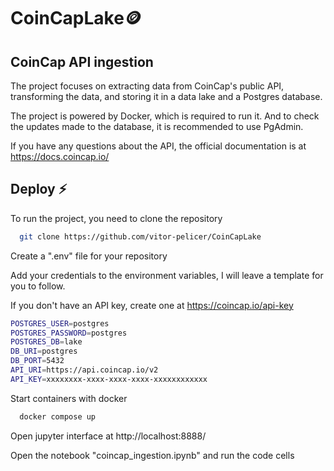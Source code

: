 
# CoinCapLake🪙
## CoinCap API ingestion

The project focuses on extracting data from CoinCap's public API, transforming the data, and storing it in a data lake and a Postgres database.

The project is powered by Docker, which is required to run it. And to check the updates made to the database, it is recommended to use PgAdmin.

If you have any questions about the API, the official documentation is at https://docs.coincap.io/


## Deploy ⚡

To run the project, you need to clone the repository

```bash
  git clone https://github.com/vitor-pelicer/CoinCapLake
```

Create a ".env" file for your repository

Add your credentials to the environment variables, I will leave a template for you to follow.

If you don't have an API key, create one at https://coincap.io/api-key

```bash
POSTGRES_USER=postgres
POSTGRES_PASSWORD=postgres
POSTGRES_DB=lake
DB_URI=postgres
DB_PORT=5432
API_URI=https://api.coincap.io/v2
API_KEY=xxxxxxxx-xxxx-xxxx-xxxx-xxxxxxxxxxxx
```


Start containers with docker

```bash
  docker compose up
```

Open jupyter interface at http://localhost:8888/

Open the notebook "coincap_ingestion.ipynb" and run the code cells
